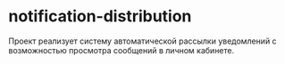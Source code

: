 # notification-distribution
Проект реализует систему автоматической рассылки уведомлений с возможностью просмотра сообщений в личном кабинете.
